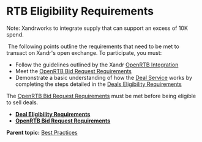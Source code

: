 # RTB Eligibility Requirements

<div class="body">

<div class="note">

<span class="notetitle">Note:</span> <span class="ph">Xandr</span>works
to integrate supply that can support an excess of 10K spend.

</div>

 The following points outline the requirements that need to be met to
transact on <span class="ph">Xandr</span>'s open exchange. To
participate, you must:

- Follow the guidelines outlined by the
  <span class="ph">Xandr</span> <a href="openrtb-specs.html" class="xref">OpenRTB Integration</a>
- Meet the
  <a href="openrtb-bid-request-requirements.html" class="xref">OpenRTB Bid
  Request Requirements</a>
- Demonstrate a basic understanding of how the
  <a href="https://docs.xandr.com/bundle/xandr-api/page/deal-service.html"
  class="xref" target="_blank">Deal Service</a> works by completing the
  steps detailed in the
  <a href="deal-eligibility-requirements.html" class="xref">Deals
  Eligibility Requirements</a>

The <a
href="https://docs.xandr.com/bundle/supply-partners/page/openrtb-bid-request-requirements.html"
class="xref" target="_blank">OpenRTB Bid Request Requirements</a> must
be met before being eligible to sell deals.

</div>

<div class="related-links">

- **[Deal Eligibility
  Requirements](deal-eligibility-requirements.html)**  
- **[OpenRTB Bid Request
  Requirements](openrtb-bid-request-requirements.html)**  

<div class="familylinks">

<div class="parentlink">

**Parent topic:**
<a href="best-practices.html" class="link">Best Practices</a>

</div>

</div>

</div>
